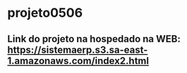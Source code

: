 # projeto0506
## Link do projeto na hospedado na WEB: https://sistemaerp.s3.sa-east-1.amazonaws.com/index2.html
